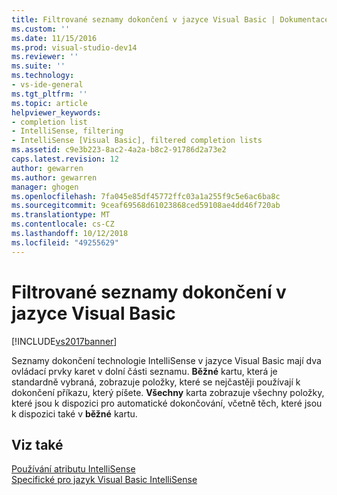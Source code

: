 ```yaml
---
title: Filtrované seznamy dokončení v jazyce Visual Basic | Dokumentace Microsoftu
ms.custom: ''
ms.date: 11/15/2016
ms.prod: visual-studio-dev14
ms.reviewer: ''
ms.suite: ''
ms.technology:
- vs-ide-general
ms.tgt_pltfrm: ''
ms.topic: article
helpviewer_keywords:
- completion list
- IntelliSense, filtering
- IntelliSense [Visual Basic], filtered completion lists
ms.assetid: c9e3b223-8ac2-4a2a-b8c2-91786d2a73e2
caps.latest.revision: 12
author: gewarren
ms.author: gewarren
manager: ghogen
ms.openlocfilehash: 7fa045e85df45772ffc03a1a255f9c5e6ac6ba8c
ms.sourcegitcommit: 9ceaf69568d61023868ced59108ae4dd46f720ab
ms.translationtype: MT
ms.contentlocale: cs-CZ
ms.lasthandoff: 10/12/2018
ms.locfileid: "49255629"
---
```

# <a name="filtered-completion-lists-in-visual-basic"></a>Filtrované seznamy dokončení v jazyce Visual Basic
[!INCLUDE[vs2017banner](../includes/vs2017banner.md)]

Seznamy dokončení technologie IntelliSense v jazyce Visual Basic mají dva ovládací prvky karet v dolní části seznamu. **Běžné** kartu, která je standardně vybraná, zobrazuje položky, které se nejčastěji používají k dokončení příkazu, který píšete. **Všechny** karta zobrazuje všechny položky, které jsou k dispozici pro automatické dokončování, včetně těch, které jsou k dispozici také v **běžné** kartu.  
  
## <a name="see-also"></a>Viz také  
 [Používání atributu IntelliSense](../ide/using-intellisense.md)   
 [Specifické pro jazyk Visual Basic IntelliSense](../ide/visual-basic-specific-intellisense.md)



